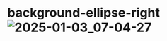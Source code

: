 # background-ellipse-right![2025-01-03_07-04-27](https://github.com/user-attachments/assets/4597a8e2-cc18-416f-9719-9e33c3fbd1f0)
